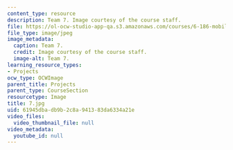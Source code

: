 ```yaml
---
content_type: resource
description: Team 7. Image courtesy of the course staff.
file: https://ol-ocw-studio-app-qa.s3.amazonaws.com/courses/6-186-mobile-autonomous-systems-laboratory-january-iap-2005/61945dbadb9b2c8a941383da6334a21e_7.jpg
file_type: image/jpeg
image_metadata:
  caption: Team 7.
  credit: Image courtesy of the course staff.
  image-alt: Team 7.
learning_resource_types:
- Projects
ocw_type: OCWImage
parent_title: Projects
parent_type: CourseSection
resourcetype: Image
title: 7.jpg
uid: 61945dba-db9b-2c8a-9413-83da6334a21e
video_files:
  video_thumbnail_file: null
video_metadata:
  youtube_id: null
---
```

